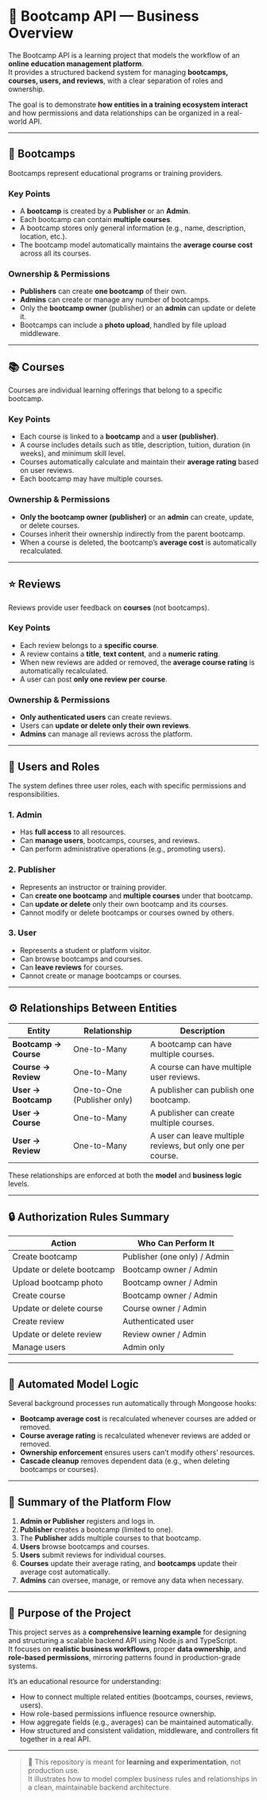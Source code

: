 # 🧭 Bootcamp API — Business Overview

The Bootcamp API is a learning project that models the workflow of an **online education management platform**.  
It provides a structured backend system for managing **bootcamps, courses, users, and reviews**, with a clear separation of roles and ownership.

The goal is to demonstrate **how entities in a training ecosystem interact** and how permissions and data relationships can be organized in a real-world API.

---

## 🏫 Bootcamps

Bootcamps represent educational programs or training providers.

### Key Points

- A **bootcamp** is created by a **Publisher** or an **Admin**.
- Each bootcamp can contain **multiple courses**.
- A bootcamp stores only general information (e.g., name, description, location, etc.).
- The bootcamp model automatically maintains the **average course cost** across all its courses.

### Ownership & Permissions

- **Publishers** can create **one bootcamp** of their own.
- **Admins** can create or manage any number of bootcamps.
- Only the **bootcamp owner** (publisher) or an **admin** can update or delete it.
- Bootcamps can include a **photo upload**, handled by file upload middleware.

---

## 📚 Courses

Courses are individual learning offerings that belong to a specific bootcamp.

### Key Points

- Each course is linked to a **bootcamp** and a **user (publisher)**.
- A course includes details such as title, description, tuition, duration (in weeks), and minimum skill level.
- Courses automatically calculate and maintain their **average rating** based on user reviews.
- Each bootcamp may have multiple courses.

### Ownership & Permissions

- **Only the bootcamp owner (publisher)** or an **admin** can create, update, or delete courses.
- Courses inherit their ownership indirectly from the parent bootcamp.
- When a course is deleted, the bootcamp’s **average cost** is automatically recalculated.

---

## ⭐ Reviews

Reviews provide user feedback on **courses** (not bootcamps).

### Key Points

- Each review belongs to a **specific course**.
- A review contains a **title**, **text content**, and a **numeric rating**.
- When new reviews are added or removed, the **average course rating** is automatically recalculated.
- A user can post **only one review per course**.

### Ownership & Permissions

- **Only authenticated users** can create reviews.
- Users can **update or delete only their own reviews**.
- **Admins** can manage all reviews across the platform.

---

## 👤 Users and Roles

The system defines three user roles, each with specific permissions and responsibilities.

### 1. Admin

- Has **full access** to all resources.
- Can **manage users**, bootcamps, courses, and reviews.
- Can perform administrative operations (e.g., promoting users).

### 2. Publisher

- Represents an instructor or training provider.
- Can **create one bootcamp** and **multiple courses** under that bootcamp.
- Can **update or delete** only their own bootcamp and its courses.
- Cannot modify or delete bootcamps or courses owned by others.

### 3. User

- Represents a student or platform visitor.
- Can browse bootcamps and courses.
- Can **leave reviews** for courses.
- Cannot create or manage bootcamps or courses.

---

## ⚙️ Relationships Between Entities

| Entity                | Relationship                | Description                                                 |
| --------------------- | --------------------------- | ----------------------------------------------------------- |
| **Bootcamp → Course** | One-to-Many                 | A bootcamp can have multiple courses.                       |
| **Course → Review**   | One-to-Many                 | A course can have multiple user reviews.                    |
| **User → Bootcamp**   | One-to-One (Publisher only) | A publisher can publish one bootcamp.                       |
| **User → Course**     | One-to-Many                 | A publisher can create multiple courses.                    |
| **User → Review**     | One-to-Many                 | A user can leave multiple reviews, but only one per course. |

These relationships are enforced at both the **model** and **business logic** levels.

---

## 🔒 Authorization Rules Summary

| Action                    | Who Can Perform It           |
| ------------------------- | ---------------------------- |
| Create bootcamp           | Publisher (one only) / Admin |
| Update or delete bootcamp | Bootcamp owner / Admin       |
| Upload bootcamp photo     | Bootcamp owner / Admin       |
| Create course             | Bootcamp owner / Admin       |
| Update or delete course   | Course owner / Admin         |
| Create review             | Authenticated user           |
| Update or delete review   | Review owner / Admin         |
| Manage users              | Admin only                   |

---

## 🧠 Automated Model Logic

Several background processes run automatically through Mongoose hooks:

- **Bootcamp average cost** is recalculated whenever courses are added or removed.
- **Course average rating** is recalculated whenever reviews are added or removed.
- **Ownership enforcement** ensures users can’t modify others’ resources.
- **Cascade cleanup** removes dependent data (e.g., when deleting bootcamps or courses).

---

## 🧩 Summary of the Platform Flow

1. **Admin or Publisher** registers and logs in.
2. **Publisher** creates a bootcamp (limited to one).
3. The **Publisher** adds multiple courses to that bootcamp.
4. **Users** browse bootcamps and courses.
5. **Users** submit reviews for individual courses.
6. **Courses** update their average rating, and **bootcamps** update their average cost automatically.
7. **Admins** can oversee, manage, or remove any data when necessary.

---

## 🧭 Purpose of the Project

This project serves as a **comprehensive learning example** for designing and structuring a scalable backend API using Node.js and TypeScript.  
It focuses on **realistic business workflows**, proper **data ownership**, and **role-based permissions**, mirroring patterns found in production-grade systems.

It’s an educational resource for understanding:

- How to connect multiple related entities (bootcamps, courses, reviews, users).
- How role-based permissions influence resource ownership.
- How aggregate fields (e.g., averages) can be maintained automatically.
- How structured and consistent validation, middleware, and controllers fit together in a real API.

---

> 🧩 This repository is meant for **learning and experimentation**, not production use.  
> It illustrates how to model complex business rules and relationships in a clean, maintainable backend architecture.
